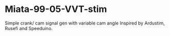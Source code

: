 # Miata-99-05-VVT-stim
Simple crank/ cam signal gen with variable cam angle
Inspired by Ardustim, Rusefi and Speeduino.

